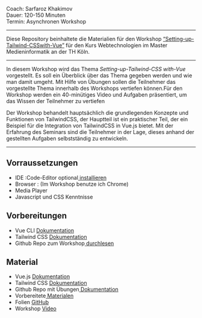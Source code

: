 <p> Coach: Sarfaroz Khakimov <br />
Dauer: 120-150 Minuten<br />
Termin: Asynchronen Workshop<br /></p>

<hr />

<p>Diese Repository beinhaltete die Materialien für den Workshop <a href="https://sarfaroz.github.io/Setting-up-Tailwind-CSSwith-Vue.js/">“Setting-up-Tailwind-CSSwith-Vue”</a> für den Kurs Webtechnologien im Master Medieninformatik an der TH Köln.</p>

<hr />

<p>In diesem Workshop wird das Thema <em>Setting-up-Tailwind-CSS with-Vue</em> vorgestellt. Es soll ein Überblick über das Thema gegeben werden und wie man damit umgeht. Mit Hilfe von Übungen sollen die Teilnehmer das vorgestellte Thema innerhalb des Workshops vertiefen können.Für den Workshop werden ein 40-minütiges Video und Aufgaben präsentiert, um das Wissen der Teilnehmer zu vertiefen </p>
<p>
  Der Workshop behandelt hauptsächlich die grundlegenden Konzepte und Funktionen von TailwindCSS, der Hauptteil ist ein praktischer Teil, der ein Beispiel für die Integration von TailwindCSS in Vue.js bietet. Mit der Erfahrung des Seminars sind die Teilnehmer in der Lage, dieses anhand der gestellten Aufgaben selbstständig zu entwickeln.
  </p>



<hr />

<h2 id="vorraussetzungen">Vorraussetzungen</h2>
<ul>
 <li>IDE :Code-Editor optional<a href="https://code.visualstudio.com/download"> installieren</a></li>
 <li>Browser :  (Im Workshop benutze ich Chrome)</li>
  <li>Media Player</li> 
  <li>Javascript und CSS Kenntnisse</li>
</ul>

<h2 id="vorbereitungen">Vorbereitungen</h2>
<ul>
 <li>Vue CLI <a href="https://cli.vuejs.org/guide/">Dokumentation</a></li>
 <li>Tailwind CSS <a href="https://tailwindcss.com/docs">Dokumentation</a></li>
 <li>Github Repo zum Workshop<a href="https://github.com/Sarfaroz/Setting-up-Tailwind-CSS-with-Vue.js"> durchlesen</a></li>
  
</ul>

<h2 id="material">Material</h2>
<ul>
  <li>Vue.js <a href="https://v3.vuejs.org/guide/introduction.html">Dokumentation</a></li>
  <li>Tailwind CSS <a href="https://tailwindcss.com/docs">Dokumentation</a></li>
  <li>Github Repo mit Übungen<a href="https://github.com/Sarfaroz/Setting-up-Tailwind-CSSwith-Vue.js/tree/main/Aufgaben"> Dokumentation</a></li>
  <li>Vorbereitete<a href="https://th-koeln.sciebo.de/s/uzxqozViBYK5o2c"> Materialen</a></li>
   <li>Folien <a href="https://github.com/Sarfaroz/Setting-up-Tailwind-CSSwith-Vue.js/tree/main/Folien">GitHub</a></li>
    <li>Workshop <a href="https://th-koeln.sciebo.de/s/a7ID4jf91RCOs1t">Video</a></li>
</ul>


